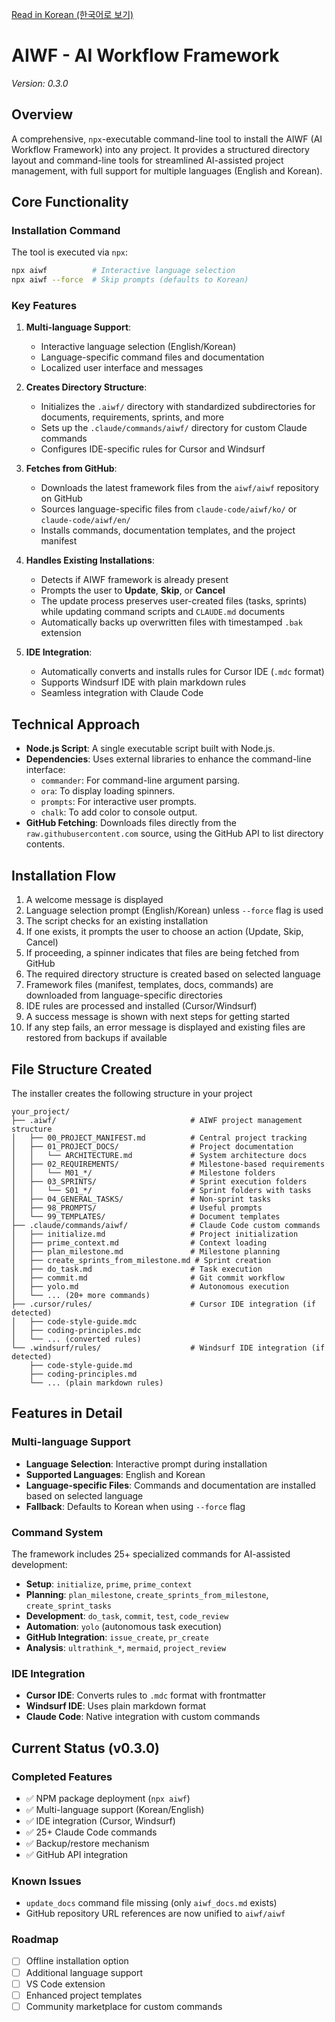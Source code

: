 [Read in Korean (한국어로 보기)](PRD.ko.md)

# AIWF - AI Workflow Framework

_Version: 0.3.0_

## Overview

A comprehensive, `npx`-executable command-line tool to install the AIWF (AI Workflow Framework) into any project. It provides a structured directory layout and command-line tools for streamlined AI-assisted project management, with full support for multiple languages (English and Korean).

## Core Functionality

### Installation Command

The tool is executed via `npx`:

```bash
npx aiwf          # Interactive language selection
npx aiwf --force  # Skip prompts (defaults to Korean)
```

### Key Features

1.  **Multi-language Support**:
    - Interactive language selection (English/Korean)
    - Language-specific command files and documentation
    - Localized user interface and messages

2.  **Creates Directory Structure**:
    - Initializes the `.aiwf/` directory with standardized subdirectories for documents, requirements, sprints, and more
    - Sets up the `.claude/commands/aiwf/` directory for custom Claude commands
    - Configures IDE-specific rules for Cursor and Windsurf

3.  **Fetches from GitHub**:
    - Downloads the latest framework files from the `aiwf/aiwf` repository on GitHub
    - Sources language-specific files from `claude-code/aiwf/ko/` or `claude-code/aiwf/en/`
    - Installs commands, documentation templates, and the project manifest

4.  **Handles Existing Installations**:
    - Detects if AIWF framework is already present
    - Prompts the user to **Update**, **Skip**, or **Cancel**
    - The update process preserves user-created files (tasks, sprints) while updating command scripts and `CLAUDE.md` documents
    - Automatically backs up overwritten files with timestamped `.bak` extension

5.  **IDE Integration**:
    - Automatically converts and installs rules for Cursor IDE (`.mdc` format)
    - Supports Windsurf IDE with plain markdown rules
    - Seamless integration with Claude Code

## Technical Approach

- **Node.js Script**: A single executable script built with Node.js.
- **Dependencies**: Uses external libraries to enhance the command-line interface:
  - `commander`: For command-line argument parsing.
  - `ora`: To display loading spinners.
  - `prompts`: For interactive user prompts.
  - `chalk`: To add color to console output.
- **GitHub Fetching**: Downloads files directly from the `raw.githubusercontent.com` source, using the GitHub API to list directory contents.

## Installation Flow

1.  A welcome message is displayed
2.  Language selection prompt (English/Korean) unless `--force` flag is used
3.  The script checks for an existing installation
4.  If one exists, it prompts the user to choose an action (Update, Skip, Cancel)
5.  If proceeding, a spinner indicates that files are being fetched from GitHub
6.  The required directory structure is created based on selected language
7.  Framework files (manifest, templates, docs, commands) are downloaded from language-specific directories
8.  IDE rules are processed and installed (Cursor/Windsurf)
9.  A success message is shown with next steps for getting started
10. If any step fails, an error message is displayed and existing files are restored from backups if available

## File Structure Created

The installer creates the following structure in your project

```
your_project/
├── .aiwf/                              # AIWF project management structure
│   ├── 00_PROJECT_MANIFEST.md          # Central project tracking
│   ├── 01_PROJECT_DOCS/                # Project documentation
│   │   └── ARCHITECTURE.md             # System architecture docs
│   ├── 02_REQUIREMENTS/                # Milestone-based requirements
│   │   └── M01_*/                      # Milestone folders
│   ├── 03_SPRINTS/                     # Sprint execution folders
│   │   └── S01_*/                      # Sprint folders with tasks
│   ├── 04_GENERAL_TASKS/               # Non-sprint tasks
│   ├── 98_PROMPTS/                     # Useful prompts
│   └── 99_TEMPLATES/                   # Document templates
├── .claude/commands/aiwf/              # Claude Code custom commands
│   ├── initialize.md                   # Project initialization
│   ├── prime_context.md                # Context loading
│   ├── plan_milestone.md               # Milestone planning
│   ├── create_sprints_from_milestone.md # Sprint creation
│   ├── do_task.md                      # Task execution
│   ├── commit.md                       # Git commit workflow
│   ├── yolo.md                         # Autonomous execution
│   └── ... (20+ more commands)
├── .cursor/rules/                      # Cursor IDE integration (if detected)
│   ├── code-style-guide.mdc
│   ├── coding-principles.mdc
│   └── ... (converted rules)
└── .windsurf/rules/                    # Windsurf IDE integration (if detected)
    ├── code-style-guide.md
    ├── coding-principles.md
    └── ... (plain markdown rules)
```

## Features in Detail

### Multi-language Support
- **Language Selection**: Interactive prompt during installation
- **Supported Languages**: English and Korean
- **Language-specific Files**: Commands and documentation are installed based on selected language
- **Fallback**: Defaults to Korean when using `--force` flag

### Command System
The framework includes 25+ specialized commands for AI-assisted development:
- **Setup**: `initialize`, `prime`, `prime_context`
- **Planning**: `plan_milestone`, `create_sprints_from_milestone`, `create_sprint_tasks`
- **Development**: `do_task`, `commit`, `test`, `code_review`
- **Automation**: `yolo` (autonomous task execution)
- **GitHub Integration**: `issue_create`, `pr_create`
- **Analysis**: `ultrathink_*`, `mermaid`, `project_review`

### IDE Integration
- **Cursor IDE**: Converts rules to `.mdc` format with frontmatter
- **Windsurf IDE**: Uses plain markdown format
- **Claude Code**: Native integration with custom commands

## Current Status (v0.3.0)

### Completed Features
- ✅ NPM package deployment (`npx aiwf`)
- ✅ Multi-language support (Korean/English)
- ✅ IDE integration (Cursor, Windsurf)
- ✅ 25+ Claude Code commands
- ✅ Backup/restore mechanism
- ✅ GitHub API integration

### Known Issues
- `update_docs` command file missing (only `aiwf_docs.md` exists)
- GitHub repository URL references are now unified to `aiwf/aiwf`

### Roadmap
- [ ] Offline installation option
- [ ] Additional language support
- [ ] VS Code extension
- [ ] Enhanced project templates
- [ ] Community marketplace for custom commands
